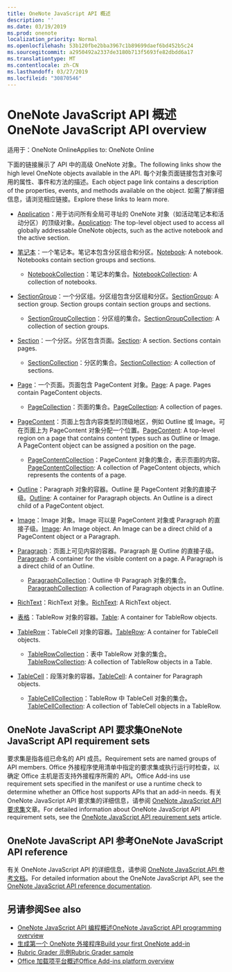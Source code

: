 ```yaml
---
title: OneNote JavaScript API 概述
description: ''
ms.date: 03/19/2019
ms.prod: onenote
localization_priority: Normal
ms.openlocfilehash: 53b120fbe2bba3967c1b89699daef6bd452b5c24
ms.sourcegitcommit: a2950492a2337de3180b713f5693fe82dbdd6a17
ms.translationtype: MT
ms.contentlocale: zh-CN
ms.lasthandoff: 03/27/2019
ms.locfileid: "30870546"
---
```

# <a name="onenote-javascript-api-overview"></a><span data-ttu-id="10c5a-102">OneNote JavaScript API 概述</span><span class="sxs-lookup"><span data-stu-id="10c5a-102">OneNote JavaScript API overview</span></span>

<span data-ttu-id="10c5a-103">适用于：OneNote Online</span><span class="sxs-lookup"><span data-stu-id="10c5a-103">Applies to: OneNote Online</span></span>

<span data-ttu-id="10c5a-104">下面的链接展示了 API 中的高级 OneNote 对象。</span><span class="sxs-lookup"><span data-stu-id="10c5a-104">The following links show the high level OneNote objects available in the API.</span></span> <span data-ttu-id="10c5a-105">每个对象页面链接包含对象可用的属性、事件和方法的描述。</span><span class="sxs-lookup"><span data-stu-id="10c5a-105">Each object page link contains a description of the properties, events, and methods available on the object.</span></span> <span data-ttu-id="10c5a-106">如需了解详细信息，请浏览相应链接。</span><span class="sxs-lookup"><span data-stu-id="10c5a-106">Explore these links to learn more.</span></span> 
    
- <span data-ttu-id="10c5a-107">[Application](/javascript/api/onenote/onenote.application)：用于访问所有全局可寻址的 OneNote 对象（如活动笔记本和活动分区）的顶级对象。</span><span class="sxs-lookup"><span data-stu-id="10c5a-107">[Application](/javascript/api/onenote/onenote.application): The top-level object used to access all globally addressable OneNote objects, such as the active notebook and the active section.</span></span>

- <span data-ttu-id="10c5a-p102">[笔记本](/javascript/api/onenote/onenote.notebook)：一个笔记本。笔记本包含分区组合和分区。</span><span class="sxs-lookup"><span data-stu-id="10c5a-p102">[Notebook](/javascript/api/onenote/onenote.notebook): A notebook. Notebooks contain section groups and sections.</span></span>
    - <span data-ttu-id="10c5a-110">[NotebookCollection](/javascript/api/onenote/onenote.notebookcollection)：笔记本的集合。</span><span class="sxs-lookup"><span data-stu-id="10c5a-110">[NotebookCollection](/javascript/api/onenote/onenote.notebookcollection): A collection of notebooks.</span></span>

- <span data-ttu-id="10c5a-p103">[SectionGroup](/javascript/api/onenote/onenote.sectiongroup)：一个分区组。分区组包含分区组和分区。</span><span class="sxs-lookup"><span data-stu-id="10c5a-p103">[SectionGroup](/javascript/api/onenote/onenote.sectiongroup): A section group. Section groups contain section groups and sections.</span></span>
    - <span data-ttu-id="10c5a-113">[SectionGroupCollection](/javascript/api/onenote/onenote.sectiongroupcollection)：分区组的集合。</span><span class="sxs-lookup"><span data-stu-id="10c5a-113">[SectionGroupCollection](/javascript/api/onenote/onenote.sectiongroupcollection): A collection of section groups.</span></span>

- <span data-ttu-id="10c5a-p104">[Section](/javascript/api/onenote/onenote.section)：一个分区。分区包含页面。</span><span class="sxs-lookup"><span data-stu-id="10c5a-p104">[Section](/javascript/api/onenote/onenote.section): A section. Sections contain pages.</span></span>
    - <span data-ttu-id="10c5a-116">[SectionCollection](/javascript/api/onenote/onenote.sectioncollection)：分区的集合。</span><span class="sxs-lookup"><span data-stu-id="10c5a-116">[SectionCollection](/javascript/api/onenote/onenote.sectioncollection): A collection of sections.</span></span>

- <span data-ttu-id="10c5a-p105">[Page](/javascript/api/onenote/onenote.page)：一个页面。页面包含 PageContent 对象。</span><span class="sxs-lookup"><span data-stu-id="10c5a-p105">[Page](/javascript/api/onenote/onenote.page): A page. Pages contain PageContent objects.</span></span>
    - <span data-ttu-id="10c5a-119">[PageCollection](/javascript/api/onenote/onenote.pagecollection)：页面的集合。</span><span class="sxs-lookup"><span data-stu-id="10c5a-119">[PageCollection](/javascript/api/onenote/onenote.pagecollection): A collection of pages.</span></span>

- <span data-ttu-id="10c5a-p106">[PageContent](/javascript/api/onenote/onenote.pagecontent)：页面上包含内容类型的顶级地区，例如 Outline 或 Image。可在页面上为 PageContent 对象分配一个位置。</span><span class="sxs-lookup"><span data-stu-id="10c5a-p106">[PageContent](/javascript/api/onenote/onenote.pagecontent): A top-level region on a page that contains content types such as Outline or Image. A PageContent object can be assigned a position on the page.</span></span>
    - <span data-ttu-id="10c5a-122">[PageContentCollection](/javascript/api/onenote/onenote.pagecontentcollection)：PageContent 对象的集合，表示页面的内容。</span><span class="sxs-lookup"><span data-stu-id="10c5a-122">[PageContentCollection](/javascript/api/onenote/onenote.pagecontentcollection): A collection of PageContent objects, which represents the contents of a page.</span></span>

- <span data-ttu-id="10c5a-p107">[Outline](/javascript/api/onenote/onenote.outline)：Paragraph 对象的容器。Outline 是 PageContent 对象的直接子级。</span><span class="sxs-lookup"><span data-stu-id="10c5a-p107">[Outline](/javascript/api/onenote/onenote.outline): A container for Paragraph objects. An Outline is a direct child of a PageContent object.</span></span>

- <span data-ttu-id="10c5a-p108">[Image](/javascript/api/onenote/onenote.image)：Image 对象。Image 可以是 PageContent 对象或 Paragraph 的直接子级。</span><span class="sxs-lookup"><span data-stu-id="10c5a-p108">[Image](/javascript/api/onenote/onenote.image): An Image object. An Image can be a direct child of a PageContent object or a Paragraph.</span></span>

- <span data-ttu-id="10c5a-p109">[Paragraph](/javascript/api/onenote/onenote.paragraph)：页面上可见内容的容器。Paragraph 是 Outline 的直接子级。</span><span class="sxs-lookup"><span data-stu-id="10c5a-p109">[Paragraph](/javascript/api/onenote/onenote.paragraph): A container for the visible content on a page. A Paragraph is a direct child of an Outline.</span></span>
    - <span data-ttu-id="10c5a-129">[ParagraphCollection](/javascript/api/onenote/onenote.paragraphcollection)：Outline 中 Paragraph 对象的集合。</span><span class="sxs-lookup"><span data-stu-id="10c5a-129">[ParagraphCollection](/javascript/api/onenote/onenote.paragraphcollection): A collection of Paragraph objects in an Outline.</span></span>

- <span data-ttu-id="10c5a-130">[RichText](/javascript/api/onenote/onenote.richtext)：RichText 对象。</span><span class="sxs-lookup"><span data-stu-id="10c5a-130">[RichText](/javascript/api/onenote/onenote.richtext): A RichText object.</span></span>

- <span data-ttu-id="10c5a-131">[表格](/javascript/api/onenote/onenote.table)：TableRow 对象的容器。</span><span class="sxs-lookup"><span data-stu-id="10c5a-131">[Table](/javascript/api/onenote/onenote.table): A container for TableRow objects.</span></span>

- <span data-ttu-id="10c5a-132">[TableRow](/javascript/api/onenote/onenote.tablerow)：TableCell 对象的容器。</span><span class="sxs-lookup"><span data-stu-id="10c5a-132">[TableRow](/javascript/api/onenote/onenote.tablerow): A container for TableCell objects.</span></span>
    - <span data-ttu-id="10c5a-133">[TableRowCollection](/javascript/api/onenote/onenote.tablerowcollection)：表中 TableRow 对象的集合。</span><span class="sxs-lookup"><span data-stu-id="10c5a-133">[TableRowCollection](/javascript/api/onenote/onenote.tablerowcollection): A collection of TableRow objects in a Table.</span></span>
 
- <span data-ttu-id="10c5a-134">[TableCell](/javascript/api/onenote/onenote.tablecell)：段落对象的容器。</span><span class="sxs-lookup"><span data-stu-id="10c5a-134">[TableCell](/javascript/api/onenote/onenote.tablecell): A container for Paragraph objects.</span></span>
    - <span data-ttu-id="10c5a-135">[TableCellCollection](/javascript/api/onenote/onenote.tablecellcollection)：TableRow 中 TableCell 对象的集合。</span><span class="sxs-lookup"><span data-stu-id="10c5a-135">[TableCellCollection](/javascript/api/onenote/onenote.tablecellcollection): A collection of TableCell objects in a TableRow.</span></span>

## <a name="onenote-javascript-api-requirement-sets"></a><span data-ttu-id="10c5a-136">OneNote JavaScript API 要求集</span><span class="sxs-lookup"><span data-stu-id="10c5a-136">OneNote JavaScript API requirement sets</span></span>

<span data-ttu-id="10c5a-137">要求集是指各组已命名的 API 成员。</span><span class="sxs-lookup"><span data-stu-id="10c5a-137">Requirement sets are named groups of API members.</span></span> <span data-ttu-id="10c5a-138">Office 外接程序使用清单中指定的要求集或执行运行时检查，以确定 Office 主机是否支持外接程序所需的 API。</span><span class="sxs-lookup"><span data-stu-id="10c5a-138">Office Add-ins use requirement sets specified in the manifest or use a runtime check to determine whether an Office host supports APIs that an add-in needs.</span></span> <span data-ttu-id="10c5a-139">有关 OneNote JavaScript API 要求集的详细信息，请参阅 [OneNote JavaScript API 要求集](../requirement-sets/onenote-api-requirement-sets.md)文章。</span><span class="sxs-lookup"><span data-stu-id="10c5a-139">For detailed information about OneNote JavaScript API requirement sets, see the [OneNote JavaScript API requirement sets](../requirement-sets/onenote-api-requirement-sets.md) article.</span></span>

## <a name="onenote-javascript-api-reference"></a><span data-ttu-id="10c5a-140">OneNote JavaScript API 参考</span><span class="sxs-lookup"><span data-stu-id="10c5a-140">OneNote JavaScript API reference</span></span>

<span data-ttu-id="10c5a-141">有关 OneNote JavaScript API 的详细信息，请参阅 [OneNote JavaScript API 参考文档](/javascript/api/onenote)。</span><span class="sxs-lookup"><span data-stu-id="10c5a-141">For detailed information about the OneNote JavaScript API, see the [OneNote JavaScript API reference documentation](/javascript/api/onenote).</span></span>

## <a name="see-also"></a><span data-ttu-id="10c5a-142">另请参阅</span><span class="sxs-lookup"><span data-stu-id="10c5a-142">See also</span></span>

- [<span data-ttu-id="10c5a-143">OneNote JavaScript API 编程概述</span><span class="sxs-lookup"><span data-stu-id="10c5a-143">OneNote JavaScript API programming overview</span></span>](/office/dev/add-ins/onenote/onenote-add-ins-programming-overview)
- [<span data-ttu-id="10c5a-144">生成第一个 OneNote 外接程序</span><span class="sxs-lookup"><span data-stu-id="10c5a-144">Build your first OneNote add-in</span></span>](../../quickstarts/onenote-quickstart.md)
- [<span data-ttu-id="10c5a-145">Rubric Grader 示例</span><span class="sxs-lookup"><span data-stu-id="10c5a-145">Rubric Grader sample</span></span>](https://github.com/OfficeDev/OneNote-Add-in-Rubric-Grader)
- [<span data-ttu-id="10c5a-146">Office 加载项平台概述</span><span class="sxs-lookup"><span data-stu-id="10c5a-146">Office Add-ins platform overview</span></span>](/office/dev/add-ins/overview/office-add-ins)
